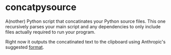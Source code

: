 # concatpysource
A(nother) Python script that concatinates your Python source files. This one recursively parses your main script and any dependencies to only include files actually required to run your program.

Right now it outputs the concatinated text to the clipboard using Anthropic's suggested [format](https://docs.anthropic.com/en/docs/build-with-claude/prompt-engineering/long-context-tips#example-multi-document-structure).
